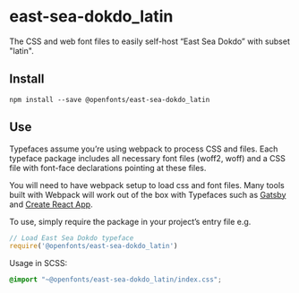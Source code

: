 
# east-sea-dokdo_latin

The CSS and web font files to easily self-host “East Sea Dokdo” with subset "latin".

## Install

`npm install --save @openfonts/east-sea-dokdo_latin`

## Use

Typefaces assume you’re using webpack to process CSS and files. Each typeface
package includes all necessary font files (woff2, woff) and a CSS file with
font-face declarations pointing at these files.

You will need to have webpack setup to load css and font files. Many tools built
with Webpack will work out of the box with Typefaces such as [Gatsby](https://github.com/gatsbyjs/gatsby)
and [Create React App](https://github.com/facebookincubator/create-react-app).

To use, simply require the package in your project’s entry file e.g.

```javascript
// Load East Sea Dokdo typeface
require('@openfonts/east-sea-dokdo_latin')
```

Usage in SCSS:
```scss
@import "~@openfonts/east-sea-dokdo_latin/index.css";
```
